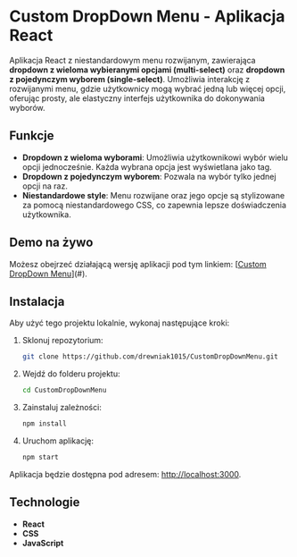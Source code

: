 # Custom DropDown Menu - Aplikacja React

Aplikacja React z niestandardowym menu rozwijanym, zawierająca **dropdown z wieloma wybieranymi opcjami (multi-select)** oraz **dropdown z pojedynczym wyborem (single-select)**. Umożliwia interakcję z rozwijanymi menu, gdzie użytkownicy mogą wybrać jedną lub więcej opcji, oferując prosty, ale elastyczny interfejs użytkownika do dokonywania wyborów.

## Funkcje

- **Dropdown z wieloma wyborami**: Umożliwia użytkownikowi wybór wielu opcji jednocześnie. Każda wybrana opcja jest wyświetlana jako tag.
- **Dropdown z pojedynczym wyborem**: Pozwala na wybór tylko jednej opcji na raz.
- **Niestandardowe style**: Menu rozwijane oraz jego opcje są stylizowane za pomocą niestandardowego CSS, co zapewnia lepsze doświadczenia użytkownika.

## Demo na żywo

Możesz obejrzeć działającą wersję aplikacji pod tym linkiem: [[Custom DropDown Menu](https://drewniak1015.github.io/CustomDropDownMenu/)](#).

## Instalacja

Aby użyć tego projektu lokalnie, wykonaj następujące kroki:

1. Sklonuj repozytorium:
    ```bash
    git clone https://github.com/drewniak1015/CustomDropDownMenu.git
    ```

2. Wejdź do folderu projektu:
    ```bash
    cd CustomDropDownMenu
    ```

3. Zainstaluj zależności:
    ```bash
    npm install
    ```

4. Uruchom aplikację:
    ```bash
    npm start
    ```

Aplikacja będzie dostępna pod adresem: [http://localhost:3000](http://localhost:3000).

## Technologie

- **React**
- **CSS** 
- **JavaScript**
